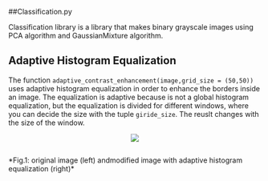##Classification.py

Classification library is a library that makes binary grayscale images using PCA algorithm and GaussianMixture algorithm.

## Adaptive Histogram Equalization
The function `adaptive_contrast_enhancement(image,grid_size = (50,50))` uses adaptive
histogram equalization in order to enhance the borders inside an image.
The equalization is adaptive because is not a global histogram equalization,
but the equalization is divided for different windows, where you can decide the size with the tuple `giride_size`. The reuslt changes with the size of the window.


<p align="center">
  <img src="https://github.com/" >
</p>
<p align="center">
  <img src="">
</p>
*Fig.1: original image (left) andmodified image with adaptive histogram equalization (right)*
